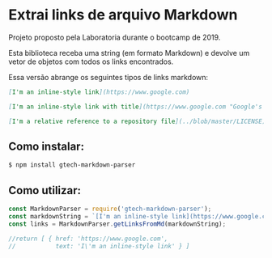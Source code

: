 # Extrai links de arquivo Markdown
Projeto proposto pela Laboratoria durante o bootcamp de 2019.

Esta biblioteca receba uma string (em formato Markdown) e devolve um vetor de objetos com todos os links encontrados.

Essa versão abrange os seguintes tipos de links markdown: 

``` markdown
[I'm an inline-style link](https://www.google.com)

[I'm an inline-style link with title](https://www.google.com "Google's Homepage")

[I'm a relative reference to a repository file](../blob/master/LICENSE)
```

## Como instalar:
```bash
$ npm install gtech-markdown-parser
```

## Como utilizar:
```javascript
const MarkdownParser = require('gtech-markdown-parser');
const markdownString = `[I'm an inline-style link](https://www.google.com)`;
const links = MarkdownParser.getLinksFromMd(markdownString);

//return [ { href: 'https://www.google.com', 
//           text: 'I\'m an inline-style link' } ]

```



